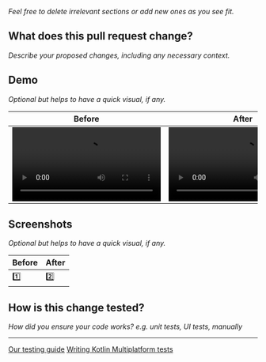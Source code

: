 *Feel free to delete irrelevant sections or add new ones as you see fit.*

## What does this pull request change?

*Describe your proposed changes, including any necessary context.*

## Demo

*Optional but helps to have a quick visual, if any.*

Before|After
-|-
<video src=/>|<video src=/>

## Screenshots

*Optional but helps to have a quick visual, if any.*

Before|After
-|-
1️⃣|2️⃣

## How is this change tested?

*How did you ensure your code works? e.g. unit tests, UI tests, manually*

---

[Our testing guide](https://github.com/gchristov/newsfeed-kmm#-tests)
[Writing Kotlin Multiplatform tests](https://kotlinlang.org/docs/multiplatform-run-tests.html)
